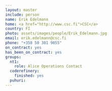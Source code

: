 ```yaml
---
layout: master
include: person
name: Erik Edelmann
home: <a href="http://www.csc.fi">CSC</a>
country: FI
photo: assets/images/people/Erik_Edelmann.jpg
email: erik.edelmann@csc.fi
phone: "+358 50 381 9055"
on_contract: yes
has_been_on_contract: yes
groups:
  nt1:
    role: Alice Operations Contact
  coderefinery:
    finished: yes
  puhuri:
---
```

